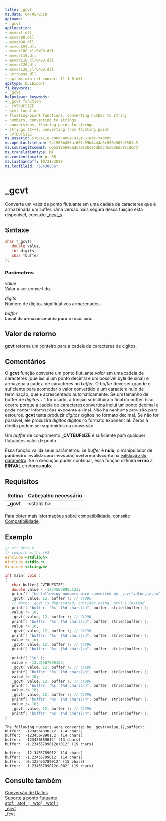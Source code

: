 ```yaml
---
title: _gcvt
ms.date: 04/05/2018
apiname:
- _gcvt
apilocation:
- msvcrt.dll
- msvcr80.dll
- msvcr90.dll
- msvcr100.dll
- msvcr100_clr0400.dll
- msvcr110.dll
- msvcr110_clr0400.dll
- msvcr120.dll
- msvcr120_clr0400.dll
- ucrtbase.dll
- api-ms-win-crt-convert-l1-1-0.dll
apitype: DLLExport
f1_keywords:
- _gcvt
helpviewer_keywords:
- _gcvt function
- _CVTBUFSIZE
- gcvt function
- floating-point functions, converting number to string
- numbers, converting to strings
- conversions, floating point to strings
- strings [C++], converting from floating point
- CVTBUFSIZE
ms.assetid: 5761411e-c06b-409a-912f-810fe7f4bcb5
ms.openlocfilehash: 9cf966b455af601d09b4444a5c590e305a6681c8
ms.sourcegitcommit: 6052185696adca270bc9bdbec45a626dd89cdcdd
ms.translationtype: MT
ms.contentlocale: pt-BR
ms.lasthandoff: 10/31/2018
ms.locfileid: "50430856"
---
```

# <a name="gcvt"></a>_gcvt

Converte um valor de ponto flutuante em uma cadeia de caracteres que é armazenada um buffer. Uma versão mais segura dessa função está disponível, consulte [_gcvt_s](gcvt-s.md).

## <a name="syntax"></a>Sintaxe

```C
char *_gcvt(
   double value,
   int digits,
   char *buffer
);
```

### <a name="parameters"></a>Parâmetros

*value*<br/>
Valor a ser convertido.

*digits*<br/>
Número de dígitos significativos armazenados.

*buffer*<br/>
Local de armazenamento para o resultado.

## <a name="return-value"></a>Valor de retorno

**gcvt** retorna um ponteiro para a cadeia de caracteres de dígitos.

## <a name="remarks"></a>Comentários

O **gcvt** função converte um ponto flutuante *valor* em uma cadeia de caracteres (que inclui um ponto decimal e um possível byte de sinal) e armazena a cadeia de caracteres no *buffer*. O *buffer* deve ser grande o suficiente para acomodar o valor convertido e um caractere nulo de terminação, que é acrescentado automaticamente. Se um tamanho de buffer de *dígitos* + 1 for usado, a função substituirá o final do buffer. Isso ocorre porque a cadeia de caracteres convertida inclui um ponto decimal e pode conter informações expoente e sinal. Não há nenhuma provisão para estouros. **gcvt** tenta produzir *dígitos* dígitos no formato decimal. Se não for possível, ele produzirá *dígitos* dígitos no formato exponencial. Zeros à direita podem ser suprimidos na conversão.

Um *buffer* de comprimento **_CVTBUFSIZE** é suficiente para qualquer flutuantes valor de ponto.

Essa função valida seus parâmetros. Se *buffer* é **nulo**, o manipulador de parâmetro inválido será invocado, conforme descrito na [validação de parâmetro](../../c-runtime-library/parameter-validation.md). Se a execução puder continuar, essa função definirá **errno** à **EINVAL** e retorna **nulo**.

## <a name="requirements"></a>Requisitos

|Rotina|Cabeçalho necessário|
|-------------|---------------------|
|**_gcvt**|\<stdlib.h>|

Para obter mais informações sobre compatibilidade, consulte [Compatibilidade](../../c-runtime-library/compatibility.md).

## <a name="example"></a>Exemplo

```C
// crt_gcvt.c
// compile with: /W3
#include <stdlib.h>
#include <stdio.h>
#include <string.h>

int main( void )
{
   char buffer[_CVTBUFSIZE];
   double value = -1234567890.123;
   printf( "The following numbers were converted by _gcvt(value,12,buffer):\n" );
   _gcvt( value, 12, buffer ); // C4996
   // Note: _gcvt is deprecated; consider using _gcvt_s instead
   printf( "buffer: '%s' (%d chars)\n", buffer, strlen(buffer) );
   value *= 10;
   _gcvt( value, 12, buffer ); // C4996
   printf( "buffer: '%s' (%d chars)\n", buffer, strlen(buffer) );
   value *= 10;
   _gcvt( value, 12, buffer ); // C4996
   printf( "buffer: '%s' (%d chars)\n", buffer, strlen(buffer) );
   value *= 10;
   _gcvt( value, 12, buffer ); // C4996
   printf( "buffer: '%s' (%d chars)\n", buffer, strlen(buffer) );

   printf( "\n" );
   value = -12.34567890123;
   _gcvt( value, 12, buffer ); // C4996
   printf( "buffer: '%s' (%d chars)\n", buffer, strlen(buffer) );
   value /= 10;
   _gcvt( value, 12, buffer ); // C4996
   printf( "buffer: '%s' (%d chars)\n", buffer, strlen(buffer) );
   value /= 10;
   _gcvt( value, 12, buffer ); // C4996
   printf( "buffer: '%s' (%d chars)\n", buffer, strlen(buffer) );
   value /= 10;
   _gcvt( value, 12, buffer ); // C4996
   printf( "buffer: '%s' (%d chars)\n", buffer, strlen(buffer) );
}
```

```Output
The following numbers were converted by _gcvt(value,12,buffer):
buffer: '-1234567890.12' (14 chars)
buffer: '-12345678901.2' (14 chars)
buffer: '-123456789012' (13 chars)
buffer: '-1.23456789012e+012' (19 chars)

buffer: '-12.3456789012' (14 chars)
buffer: '-1.23456789012' (14 chars)
buffer: '-0.123456789012' (15 chars)
buffer: '-1.23456789012e-002' (19 chars)
```

## <a name="see-also"></a>Consulte também

[Conversão de Dados](../../c-runtime-library/data-conversion.md)<br/>
[Suporte a ponto flutuante](../../c-runtime-library/floating-point-support.md)<br/>
[atof, _atof_l, _wtof, _wtof_l](atof-atof-l-wtof-wtof-l.md)<br/>
[_ecvt](ecvt.md)<br/>
[_fcvt](fcvt.md)<br/>
